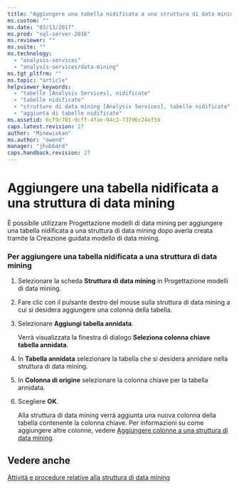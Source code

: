 ```yaml
---
title: "Aggiungere una tabella nidificata a una struttura di data mining | Microsoft Docs"
ms.custom: ""
ms.date: "03/13/2017"
ms.prod: "sql-server-2016"
ms.reviewer: ""
ms.suite: ""
ms.technology: 
  - "analysis-services"
  - "analysis-services/data-mining"
ms.tgt_pltfrm: ""
ms.topic: "article"
helpviewer_keywords: 
  - "tabelle [Analysis Services], nidificate"
  - "tabelle nidificate"
  - "strutture di data mining [Analysis Services], tabelle nidificate"
  - "aggiunta di tabelle nidificate"
ms.assetid: 6cf9c701-9cff-4fae-94c2-73796c24ef59
caps.latest.revision: 27
author: "Minewiskan"
ms.author: "owend"
manager: "jhubbard"
caps.handback.revision: 27
---
```

# Aggiungere una tabella nidificata a una struttura di data mining
  È possibile utilizzare Progettazione modelli di data mining per aggiungere una tabella nidificata a una struttura di data mining dopo averla creata tramite la Creazione guidata modello di data mining.  
  
### Per aggiungere una tabella nidificata a una struttura di data mining  
  
1.  Selezionare la scheda **Struttura di data mining** in Progettazione modelli di data mining.  
  
2.  Fare clic con il pulsante destro del mouse sulla struttura di data mining a cui si desidera aggiungere una colonna della tabella.  
  
3.  Selezionare **Aggiungi tabella annidata**.  
  
     Verrà visualizzata la finestra di dialogo **Seleziona colonna chiave tabella annidata**.  
  
4.  In **Tabella annidata** selezionare la tabella che si desidera annidare nella struttura di data mining.  
  
5.  In **Colonna di origine** selezionare la colonna chiave per la tabella annidata.  
  
6.  Scegliere **OK**.  
  
     Alla struttura di data mining verrà aggiunta una nuova colonna della tabella contenente la colonna chiave. Per informazioni su come aggiungere altre colonne, vedere [Aggiungere colonne a una struttura di data mining](../../analysis-services/data-mining/add-columns-to-a-mining-structure.md).  
  
## Vedere anche  
 [Attività e procedure relative alla struttura di data mining](../../analysis-services/data-mining/mining-structure-tasks-and-how-tos.md)  
  
  
